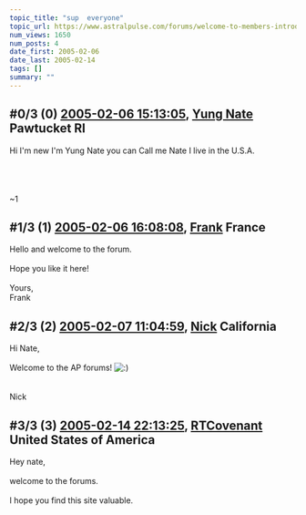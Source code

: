 ```yaml
---
topic_title: "sup  everyone"
topic_url: https://www.astralpulse.com/forums/welcome-to-members-introductions!/sup-everyone
num_views: 1650
num_posts: 4
date_first: 2005-02-06
date_last: 2005-02-14
tags: []
summary: ""
---
```


## \#0/3 (0) [2005-02-06 15:13:05](https://www.astralpulse.com/forums/index.php?msg=147516), [Yung Nate](https://www.astralpulse.com/forums/profile/?u=8273) Pawtucket RI ##
<section>
Hi I'm new I'm Yung Nate you can Call me Nate I live in the U.S.A.
<br>
<br>
<br>
<br>
<br>
~1
</section>

## \#1/3 (1) [2005-02-06 16:08:08](https://www.astralpulse.com/forums/index.php?msg=147532), [Frank](https://www.astralpulse.com/forums/profile/?u=359) France ##
<section>
Hello and welcome to the forum.
<br>
<br>
Hope you like it here!
<br>
<br>
Yours,
<br>
Frank
</section>

## \#2/3 (2) [2005-02-07 11:04:59](https://www.astralpulse.com/forums/index.php?msg=147659), [Nick](https://www.astralpulse.com/forums/profile/?u=2080) California ##
<section>
Hi Nate,
<br>
<br>
Welcome to the AP forums!
<img alt=":)" class="smiley" src="https://www.astralpulse.com/forums/Smileys/fugue/smiley.png" title="Smiley"/>
<br>
<br>
<br>
Nick
</section>

## \#3/3 (3) [2005-02-14 22:13:25](https://www.astralpulse.com/forums/index.php?msg=149511), [RTCovenant](https://www.astralpulse.com/forums/profile/?u=8389) United States of America ##
<section>
Hey nate,
<br>
<br>
welcome to the forums.
<br>
<br>
I hope you find this site valuable.
</section>
